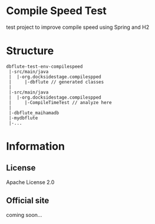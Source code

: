 Compile Speed Test
=======================
test project to improve compile speed using Spring and H2

# Structure
```
dbflute-test-env-compilespeed
 |-src/main/java
 |  |-org.docksidestage.compilespped
 |     |-dbflute // generated classes
 |
 |-src/main/java
 |  |-org.docksidestage.compilespped
 |     |-CompileTimeTest // analyze here
 |
 |-dbflute_maihamadb
 |-mydbflute
 |-...
```

# Information
## License
Apache License 2.0

## Official site
coming soon...

